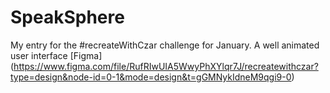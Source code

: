 # SpeakSphere
My entry for the #recreateWithCzar challenge for January. A well animated user interface
[Figma] (https://www.figma.com/file/RufRIwUIA5WwyPhXYlqr7J/recreatewithczar?type=design&node-id=0-1&mode=design&t=gGMNykIdneM9qgi9-0)
